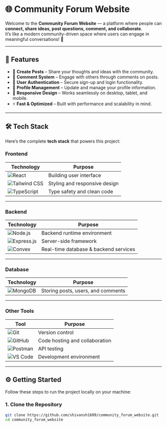 # 🌐 Community Forum Website

Welcome to the **Community Forum Website** — a platform where people can **connect, share ideas, post questions, comment, and collaborate**.  
It’s like a modern community-driven space where users can engage in meaningful conversations! 💬

---

## 🚀 Features
- 📝 **Create Posts** – Share your thoughts and ideas with the community.
- 💬 **Comment System** – Engage with others through comments on posts.
- 🔐 **User Authentication** – Secure sign-up and login functionality.
- 👤 **Profile Management** – Update and manage your profile information.
- 📱 **Responsive Design** – Works seamlessly on desktop, tablet, and mobile.
- ⚡ **Fast & Optimized** – Built with performance and scalability in mind.

---

## 🛠 Tech Stack

Here’s the complete **tech stack** that powers this project:

### **Frontend**
| Technology | Purpose |
|------------|---------|
| ![React](https://img.shields.io/badge/React-20232A?style=for-the-badge&logo=react&logoColor=61DAFB) | Building user interface |
| ![Tailwind CSS](https://img.shields.io/badge/Tailwind_CSS-38B2AC?style=for-the-badge&logo=tailwind-css&logoColor=white) | Styling and responsive design |
| ![TypeScript](https://img.shields.io/badge/TypeScript-007ACC?style=for-the-badge&logo=typescript&logoColor=white) | Type safety and clean code |

---

### **Backend**
| Technology | Purpose |
|------------|---------|
| ![Node.js](https://img.shields.io/badge/Node.js-339933?style=for-the-badge&logo=node.js&logoColor=white) | Backend runtime environment |
| ![Express.js](https://img.shields.io/badge/Express.js-000000?style=for-the-badge&logo=express&logoColor=white) | Server-side framework |
| ![Convex](https://img.shields.io/badge/Convex-FF6F61?style=for-the-badge&logoColor=white) | Real-time database & backend services |

---

### **Database**
| Technology | Purpose |
|------------|---------|
| ![MongoDB](https://img.shields.io/badge/MongoDB-4EA94B?style=for-the-badge&logo=mongodb&logoColor=white) | Storing posts, users, and comments |

---

### **Other Tools**
| Tool | Purpose |
|------|---------|
| ![Git](https://img.shields.io/badge/Git-F05032?style=for-the-badge&logo=git&logoColor=white) | Version control |
| ![GitHub](https://img.shields.io/badge/GitHub-181717?style=for-the-badge&logo=github&logoColor=white) | Code hosting and collaboration |
| ![Postman](https://img.shields.io/badge/Postman-FF6C37?style=for-the-badge&logo=postman&logoColor=white) | API testing |
| ![VS Code](https://img.shields.io/badge/VS_Code-007ACC?style=for-the-badge&logo=visual-studio-code&logoColor=white) | Development environment |

---

## ⚙️ Getting Started

Follow these steps to run the project locally on your machine:

### **1. Clone the Repository**
```bash
git clone https://github.com/shivansh1609/community_forum_website.git
cd community_forum_website
